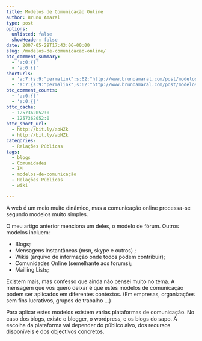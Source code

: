 ```yaml
---
title: Modelos de Comunicação Online
author: Bruno Amaral
type: post
options:
  unlisted: false
  showHeader: false
date: 2007-05-29T17:43:06+00:00
slug: /modelos-de-comunicacao-online/
btc_comment_summary:
  - 'a:0:{}'
  - 'a:0:{}'
shorturls:
  - 'a:7:{s:9:"permalink";s:62:"http://www.brunoamaral.com/post/modelos-de-comunicacao-online/";s:7:"tinyurl";s:25:"http://tinyurl.com/4udm6q";s:4:"isgd";s:17:"http://is.gd/pMFI";s:5:"bitly";s:18:"http://bit.ly/82T2";s:5:"snipr";s:22:"http://snipr.com/ewjgp";s:5:"snurl";s:22:"http://snurl.com/ewjgp";s:7:"snipurl";s:24:"http://snipurl.com/ewjgp";}'
  - 'a:7:{s:9:"permalink";s:62:"http://www.brunoamaral.com/post/modelos-de-comunicacao-online/";s:7:"tinyurl";s:25:"http://tinyurl.com/4udm6q";s:4:"isgd";s:17:"http://is.gd/pMFI";s:5:"bitly";s:18:"http://bit.ly/82T2";s:5:"snipr";s:22:"http://snipr.com/ewjgp";s:5:"snurl";s:22:"http://snurl.com/ewjgp";s:7:"snipurl";s:24:"http://snipurl.com/ewjgp";}'
btc_comment_counts:
  - 'a:0:{}'
  - 'a:0:{}'
bttc_cache:
  - 1257362052:0
  - 1257362052:0
bttc_short_url:
  - http://bit.ly/abHZk
  - http://bit.ly/abHZk
categories:
  - Relações Públicas
tags:
  - blogs
  - Comunidades
  - IM
  - modelos-de-comunicação
  - Relações Públicas
  - wiki

---
```

A web é um meio muito dinâmico, mas a comunicação online processa-se segundo modelos muito simples.

O meu artigo anterior menciona um deles, o modelo de fórum. Outros modelos incluem:

  * Blogs;
  * Mensagens Instantâneas (msn, skype e outros) ;
  * Wikis (arquivo de informação onde todos podem contribuir);
  * Comunidades Online (semelhante aos forums);
  * Mailling Lists;

Existem mais, mas confesso que ainda não pensei muito no tema. A mensagem que vos quero deixar é que estes modelos de comunicação podem ser aplicados em diferentes contextos. (Em empresas, organizações sem fins lucrativos, grupos de trabalho &#8230;)

Para aplicar estes modelos existem várias plataformas de comunicação. No caso dos blogs, existe o blogger, o wordpress, e os blogs do sapo. A escolha da plataforma vai depender do público alvo, dos recursos disponíveis e dos objectivos concretos.